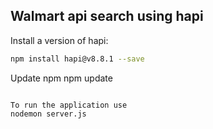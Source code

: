 ## Walmart api search using hapi

Install a version of hapi:
```sh
npm install hapi@v8.8.1 --save
```

Update npm
npm update 
```

To run the application use
nodemon server.js 
```
